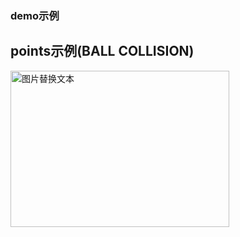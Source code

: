 ### demo示例
## points示例(BALL COLLISION)

<img src="https://github.com/tiansongyu/Rust_project/blob/olcPixelGameEngine-rs/examples/images/ball.gif" alt="图片替换文本" width="350" height="250" align="bottom" />
